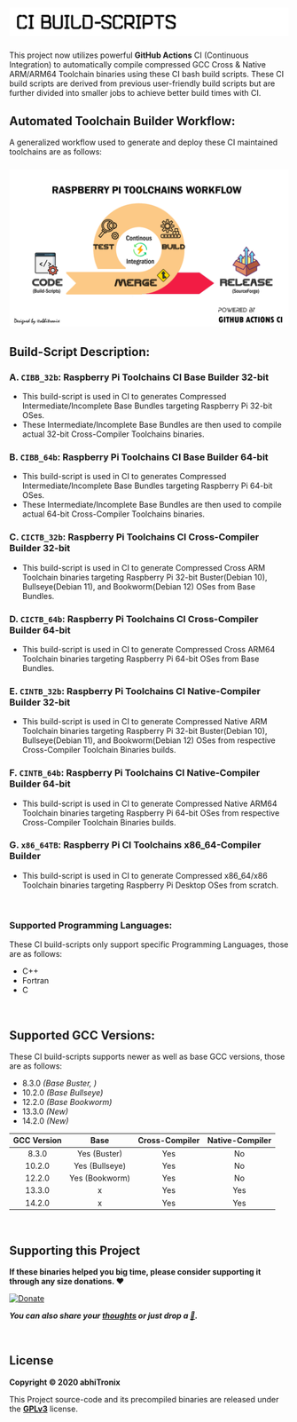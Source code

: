 <!--
===============================================
Raspberry Pi Toolchains(raspberry-pi-cross-compilers): This project 
provides latest automated GCC Cross Compiler & Native (ARM & ARM64) 
build-scripts and precompiled standalone toolchains for Raspberry Pi.


Copyright (C) 2020 Abhishek Thakur(@abhiTronix) <abhi.una12@gmail.com>


This program is free software: you can redistribute it and/or modify
it under the terms of the GNU General Public License as published by
the Free Software Foundation, either version 3 of the License, or
(at your option) any later version.

This program is distributed in the hope that it will be useful,
but WITHOUT ANY WARRANTY; without even the implied warranty of
MERCHANTABILITY or FITNESS FOR A PARTICULAR PURPOSE.  See the
GNU General Public License for more details.

You should have received a copy of the GNU General Public License
along with this program.  If not, see <https://www.gnu.org/licenses/>.
===============================================
-->

# <img alt="Banner" src="https://raw.githubusercontent.com/abhiTronix/Imbakup/master/Images/gcc/banners-d.png">

This project now utilizes powerful **GitHub Actions** CI (Continuous Integration) to automatically compile compressed GCC Cross & Native ARM/ARM64 Toolchain binaries using these CI bash build scripts. These CI build scripts are derived from previous user-friendly build scripts but are further divided into smaller jobs to achieve better build times with CI.


## Automated Toolchain Builder Workflow:

A generalized workflow used to generate and deploy these CI maintained toolchains are as follows:

<h3 align=center><img alt="Workflow" title="Toolchain Builder Workflow" src="https://raw.githubusercontent.com/abhiTronix/Imbakup/master/Images/gcc/workflow.png"></h3>


## Build-Script Description:


### A. `CIBB_32b`: Raspberry Pi Toolchains CI Base Builder 32-bit

* This build-script is used in CI to generates Compressed Intermediate/Incomplete Base Bundles targeting Raspberry Pi 32-bit OSes.
* These Intermediate/Incomplete Base Bundles are then used to compile actual 32-bit Cross-Compiler Toolchains binaries.

### B. `CIBB_64b`: Raspberry Pi Toolchains CI Base Builder 64-bit

* This build-script is used in CI to generates Compressed Intermediate/Incomplete Base Bundles targeting Raspberry Pi 64-bit OSes.
* These Intermediate/Incomplete Base Bundles are then used to compile actual 64-bit Cross-Compiler Toolchains binaries.

### C. `CICTB_32b`: Raspberry Pi Toolchains CI Cross-Compiler Builder 32-bit

* This build-script is used in CI to generate Compressed Cross ARM Toolchain binaries targeting Raspberry Pi 32-bit Buster(Debian 10), Bullseye(Debian 11), and Bookworm(Debian 12) OSes from Base Bundles.

### D. `CICTB_64b`: Raspberry Pi Toolchains CI Cross-Compiler Builder 64-bit

* This build-script is used in CI to generate Compressed Cross ARM64 Toolchain binaries targeting Raspberry Pi 64-bit OSes from Base Bundles.

### E. `CINTB_32b`: Raspberry Pi Toolchains CI Native-Compiler Builder 32-bit

* This build-script is used in CI to generate Compressed Native ARM Toolchain binaries targeting Raspberry Pi 32-bit Buster(Debian 10), Bullseye(Debian 11), and Bookworm(Debian 12) OSes from respective Cross-Compiler Toolchain Binaries builds.


### F. `CINTB_64b`: Raspberry Pi Toolchains CI Native-Compiler Builder 64-bit

* This build-script is used in CI to generate Compressed Native ARM64 Toolchain binaries targeting Raspberry Pi 64-bit OSes from respective Cross-Compiler Toolchain Binaries builds.

### G. `x86_64TB`: Raspberry Pi CI Toolchains x86_64-Compiler Builder

* This build-script is used in CI to generate Compressed x86_64/x86 Toolchain binaries targeting Raspberry Pi Desktop OSes from scratch.


&nbsp;

### Supported Programming Languages:

These CI build-scripts only support specific Programming Languages, those are as follows:

- C++
- Fortran
- C

&nbsp;


## Supported GCC Versions:

These CI build-scripts supports newer as well as base GCC versions, those are as follows:

- 8.3.0 _(Base Buster, )_
- 10.2.0 _(Base Bullseye)_
- 12.2.0 _(Base Bookworm)_
- 13.3.0 _(New)_
- 14.2.0 _(New)_

| GCC Version | Base | Cross-Compiler | Native-Compiler  |
| :-----------: | :----------: | :---------: | :---------: |
| 8.3.0 | Yes (Buster) | Yes | No |
| 10.2.0 | Yes (Bullseye) | Yes | No |
| 12.2.0 | Yes (Bookworm) | Yes | No |
| 13.3.0 | x | Yes | Yes |
| 14.2.0 | x | Yes | Yes |


&nbsp;

## Supporting this Project

**If these binaries helped you big time, please consider supporting it through any size donations. ❤️**

[![Donate](https://img.shields.io/badge/Donate-PayPal-green.svg?logo=paypal&style=for-the-badge)](https://paypal.me/AbhiTronix)

***You can also share your [thoughts](https://sourceforge.net/projects/raspberry-pi-cross-compilers/reviews) or just drop a [🌟](https://github.com/abhiTronix/raspberry-pi-cross-compilers/stargazers).***

&nbsp;


## License

**Copyright © 2020 abhiTronix**

This Project source-code and its precompiled binaries are released under the [**GPLv3**](https://github.com/abhiTronix/raspberry-pi-cross-compilers/blob/master/LICENSE) license.